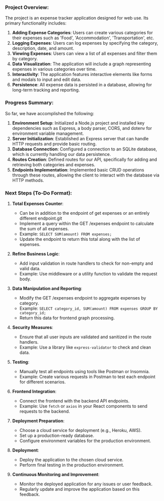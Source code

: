 
### Project Overview:
The project is an expense tracker application designed for web use. Its primary functionality includes:

1. **Adding Expense Categories**: Users can create various categories for their expenses such as 'Food', 'Accommodation', 'Transportation', etc.
2. **Logging Expenses**: Users can log expenses by specifying the category, description, date, and amount.
3. **Viewing Expenses**: Users can view a list of all expenses and filter them by category.
4. **Data Visualization**: The application will include a graph representing expenses in various categories over time.
5. **Interactivity**: The application features interactive elements like forms and modals to input and edit data.
6. **Persistence**: All expense data is persisted in a database, allowing for long-term tracking and reporting.

### Progress Summary:
So far, we have accomplished the following:

1. **Environment Setup**: Initialized a Node.js project and installed key dependencies such as Express, a body parser, CORS, and dotenv for environment variable management.
2. **Server Initialization**: Established an Express server that can handle HTTP requests and provide basic routing.
3. **Database Connection**: Configured a connection to an SQLite database, which is currently handling our data persistence.
4. **Routes Creation**: Defined routes for our API, specifically for adding and retrieving both categories and expenses.
5. **Endpoints Implementation**: Implemented basic CRUD operations through these routes, allowing the client to interact with the database via HTTP methods.

### Next Steps (To-Do Format):

1. **Total Expenses Counter**:
   - Can be in addition to the endpoint of get expenses or an entirely different endpoint.git 
   - Implement a query within the GET /expenses endpoint to calculate the sum of all expenses.
   - Example: `SELECT SUM(amount) FROM expenses;`
   - Update the endpoint to return this total along with the list of expenses.

2. **Refine Business Logic**:
   - Add input validation in route handlers to check for non-empty and valid data.
   - Example: Use middleware or a utility function to validate the request body.

3. **Data Manipulation and Reporting**:
   - Modify the GET /expenses endpoint to aggregate expenses by category.
   - Example: `SELECT category_id, SUM(amount) FROM expenses GROUP BY category_id;`
   - Return this data for frontend graph processing.

4. **Security Measures**:
   - Ensure that all user inputs are validated and sanitized in the route handlers.
   - Example: Use a library like `express-validator` to check and clean data.

5. **Testing**:
   - Manually test all endpoints using tools like Postman or Insomnia.
   - Example: Create various requests in Postman to test each endpoint for different scenarios.

6. **Frontend Integration**:
   - Connect the frontend with the backend API endpoints.
   - Example: Use `fetch` or `axios` in your React components to send requests to the backend.

7. **Deployment Preparation**:
   - Choose a cloud service for deployment (e.g., Heroku, AWS).
   - Set up a production-ready database.
   - Configure environment variables for the production environment.

8. **Deployment**:
   - Deploy the application to the chosen cloud service.
   - Perform final testing in the production environment.

9. **Continuous Monitoring and Improvement**:
   - Monitor the deployed application for any issues or user feedback.
   - Regularly update and improve the application based on this feedback.
